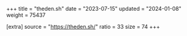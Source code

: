 +++
title = "theden.sh"
date = "2023-07-15"
updated = "2024-01-08"
weight = 75437

[extra]
source = "https://theden.sh/"
ratio = 33
size = 74
+++

